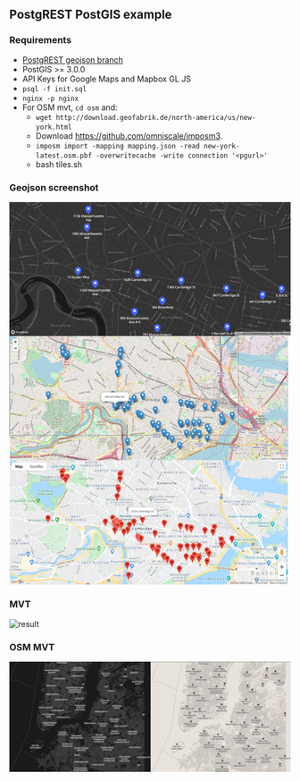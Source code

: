 ## PostgREST PostGIS example

### Requirements

- [PostgREST geojson branch](https://github.com/steve-chavez/postgrest/tree/geojson)
- PostGIS >= 3.0.0
- API Keys for Google Maps and Mapbox GL JS
- `psql -f init.sql`
- `nginx -p nginx`
- For OSM mvt, `cd osm` and:
  + `wget http://download.geofabrik.de/north-america/us/new-york.html`
  + Download https://github.com/omniscale/imposm3.
  + `imposm import -mapping mapping.json -read new-york-latest.osm.pbf -overwritecache -write connection '<pgurl>'`
  + bash tiles.sh

### Geojson screenshot

![result](geojson/geojson_result.png)

### MVT

![result](mvt/mvt_result.gif)

### OSM MVT

![result](osm/osm_mvt.png)
